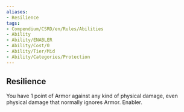 ```yaml
---
aliases:
- Resilience
tags:
- Compendium/CSRD/en/Rules/Abilities
- Ability
- Ability/ENABLER
- Ability/Cost/0
- Ability/Tier/Mid
- Ability/Categories/Protection
---
```


  
## Resilience  
You have 1 point of Armor against any kind of physical damage, even physical damage that normally ignores Armor. Enabler.